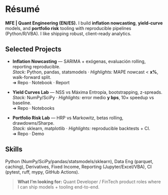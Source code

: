 # Résumé

**MFE | Quant Engineering (EN/ES).** I build **inflation nowcasting**, **yield-curve** models, and **portfolio risk** tooling with reproducible pipelines (Python/R/VBA). I like shipping robust, client-ready analytics.

## Selected Projects
- **Inflation Nowcasting** — SARIMA + exógenas, evaluación rolling, reporting reproducible.  
  _Stack:_ Python, pandas, statsmodels · _Highlights:_ MAPE nowcast < **x%**, walk-forward split.  
  ➜ Repo · Notebook · Report

- **Yield Curves Lab** — NSS vs Máxima Entropía, bootstrapping, z-spreads.  
  _Stack:_ NumPy/SciPy · _Highlights:_ error medio **y bps**, 10× speedup vs baseline.  
  ➜ Repo · Notebooks

- **Portfolio Risk Lab** — HRP vs Markowitz, betas rolling, drawdowns/Sharpe.  
  _Stack:_ sklearn, matplotlib · _Highlights:_ reproducible backtests + CI.  
  ➜ Repo · Demo

## Skills
Python (NumPy/SciPy/pandas/statsmodels/sklearn), Data Eng (parquet, caching), Derivatives, Fixed Income, Reporting (Jupyter/Excel/VBA), CI (pytest, ruff, mypy, GitHub Actions).

> **What I’m looking for:** Quant Developer / FinTech product roles where I can ship models + tooling end-to-end.
